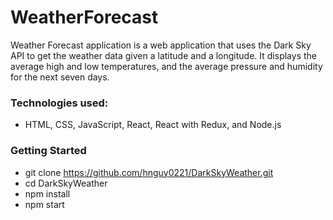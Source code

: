 # WeatherForecast

Weather Forecast application is a web application that uses the Dark Sky API to get the weather data given a latitude and a longitude. It displays the average high and low temperatures, and the average pressure and humidity for the next seven days.

### Technologies used:
* HTML, CSS, JavaScript, React, React with Redux, and Node.js

### Getting Started
* git clone https://github.com/hnguy0221/DarkSkyWeather.git
* cd DarkSkyWeather
* npm install
* npm start
